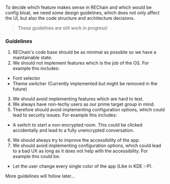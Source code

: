 To decide which feature makes sense in REChain and which would be config bloat, we need some design guidelines, which does not only affect the UI, but also the code structure and architecture decisions.

> These guidelines are still work in progress!

### Guidelines

1. REChain's code base should be as minimal as possible so we have a maintainable state.
2. We should not implement features which is the job of the OS. For example this includes:
- Font selector
- Theme switcher (Currently implemented but might be removed in the future)
3. We should avoid implementing features which are hard to test.
4. We always have non-techy users as our prime target group in mind.
5. Therefore should avoid implementing configuration options, which could lead to security issues. For example this includes:
- A switch to start a non-encrypted room. This could be clicked accidentally and lead to a fully unencrypted conversation.
6. We should always try to improve the accessibility of the app.
7. We should avoid implementing configuration options, which could lead to a bad UX as long as it does not help with the accessibility. For example this could be:
- Let the user change every single color of the app (Like in KDE :-P).

More guidelines will follow later...
